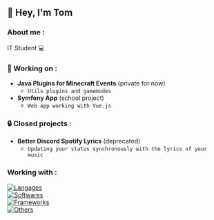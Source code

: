 ## 👋 Hey, I'm Tom

### About me :
IT Student 💻

### 🚧 Working on :
- **Java Plugins for Minecraft Events** (private for now)
  - `Utils plugins and gamemodes`
- **Symfony App** (school project)
  - `Web app working with Vue.js`

### 🔒 Closed projects :
- **Better Discord Spotify Lyrics** (deprecated)
  - `Updating your status synchronously with the lyrics of your music`

### Working with :
[![Langages](https://skillicons.dev/icons?i=java,js,html,css,php,mysql)](https://github.com/tommrchd) <br>
[![Softwares](https://skillicons.dev/icons?i=idea,phpstorm,vscode,androidstudio)](https://github.com/tommrchd) <br>
[![Frameworks](https://skillicons.dev/icons?i=symfony,vue,pinia)](https://github.com/tommrchd) <br>
[![Others](https://skillicons.dev/icons?i=discord,nodejs,npm,bootstrap,cloudflare)](https://github.com/tommrchd) <br>

<!--
**tommrchd/tommrchd** is a ✨ _special_ ✨ repository because its `README.md` (this file) appears on your GitHub profile.

Here are some ideas to get you started:

- 🔭 I’m currently working on ...
- 🌱 I’m currently learning ...
- 👯 I’m looking to collaborate on ...
- 🤔 I’m looking for help with ...
- 💬 Ask me about ...
- 📫 How to reach me: ...
- 😄 Pronouns: ...
- ⚡ Fun fact: ...
-->
